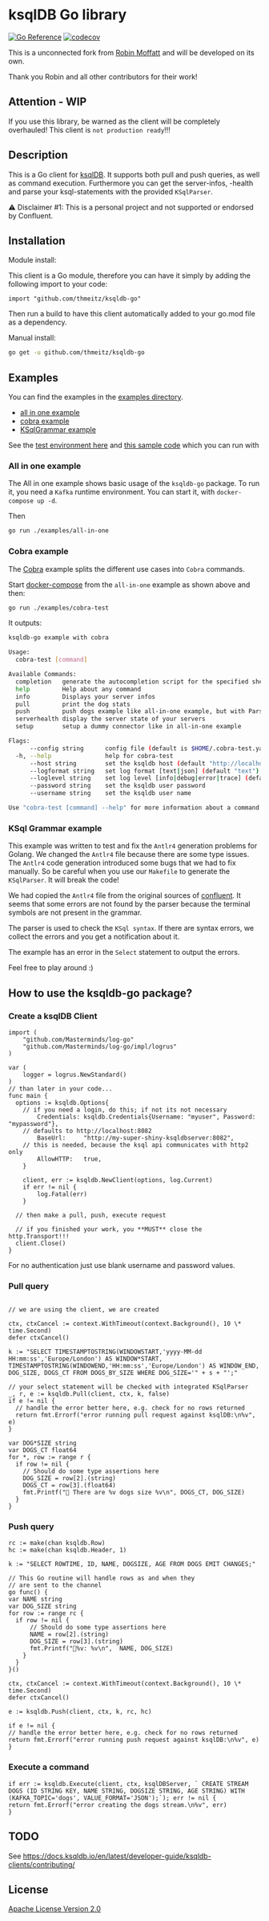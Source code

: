 # ksqlDB Go library

[![Go Reference](https://pkg.go.dev/badge/github.com/thmeitz/ksqldb-go.svg)](https://pkg.go.dev/github.com/thmeitz/ksqldb-go)
[![codecov](https://codecov.io/gh/thmeitz/ksqldb-go/branch/main/graph/badge.svg?token=PCC6RIY34C)](https://codecov.io/gh/thmeitz/ksqldb-go)

This is a unconnected fork from [Robin Moffatt](https://github.com/rmoff/ksqldb-go) and will be developed on its own.

Thank you Robin and all other contributors for their work!

## Attention - WIP

If you use this library, be warned as the client will be completely overhauled!
This client is `not production ready`!!!

## Description

This is a Go client for [ksqlDB](https://ksqldb.io/). It supports both pull and push queries, as well as command execution. Furthermore you can get the server-infos, -health and parse your ksql-statements with the provided `KSqlParser`.

⚠️ Disclaimer #1: This is a personal project and not supported or endorsed by Confluent.

## Installation

Module install:

This client is a Go module, therefore you can have it simply by adding the following import to your code:

```golang
import "github.com/thmeitz/ksqldb-go"
```

Then run a build to have this client automatically added to your go.mod file as a dependency.

Manual install:

```bash
go get -u github.com/thmeitz/ksqldb-go
```

## Examples

You can find the examples in the [examples directory](examples).

- [all in one example](examples/all-in-one)
- [cobra example](examples/cobra-test)
- [KSqlGrammar example](examples/ksqlgrammar)

See the [test environment here](examples/all-in-one/environment.adoc)
and [this sample code](examples/all-in-one/main.go) which you can run with

### All in one example

The All in one example shows basic usage of the `ksqldb-go` package. To run it, you need a `Kafka` runtime environment. You can start it, with `docker-compose up -d`.

Then

```bash
go run ./examples/all-in-one
```

### Cobra example

The [Cobra](https://github.com/spf13/cobra) example splits the different use cases into `Cobra` commands.

Start [docker-compose](examples/all-in-one/docker-compose.yml) from the `all-in-one` example as shown above and then:

```bash
go run ./examples/cobra-test
```

It outputs:

```bash
ksqldb-go example with cobra

Usage:
  cobra-test [command]

Available Commands:
  completion   generate the autocompletion script for the specified shell
  help         Help about any command
  info         Displays your server infos
  pull         print the dog stats
  push         push dogs example like all-in-one example, but with ParseKSQL
  serverhealth display the server state of your servers
  setup        setup a dummy connector like in all-in-one example

Flags:
      --config string      config file (default is $HOME/.cobra-test.yaml)
  -h, --help               help for cobra-test
      --host string        set the ksqldb host (default "http://localhost:8088")
      --logformat string   set log format [text|json] (default "text")
      --loglevel string    set log level [info|debug|error|trace] (default "info")
      --password string    set the ksqldb user password
      --username string    set the ksqldb user name

Use "cobra-test [command] --help" for more information about a command.
```

### KSql Grammar example

This example was written to test and fix the `Antlr4` generation problems for Golang. We changed the `Antlr4` file because there are some type issues. The `Antlr4` code generation introduced some bugs that we had to fix manually. So be careful when you use our `Makefile` to generate the `KSqlParser`. It will break the code!

We had copied the `Antlr4` file from the original sources of [confluent](https://github.com/confluentinc/ksql/blob/master/ksqldb-parser/src/main/antlr4/io/confluent/ksql/parser/SqlBase.g4).
It seems that some errors are not found by the parser because the terminal symbols are not present in the grammar.

The parser is used to check the `KSql syntax`. If there are syntax errors, we collect the errors and you get a notification about it.

The example has an error in the `Select` statement to output the errors.

Feel free to play around :)

## How to use the ksqldb-go package?

### Create a ksqlDB Client

```golang
import (
	"github.com/Masterminds/log-go"
	"github.com/Masterminds/log-go/impl/logrus"
)

var (
	logger = logrus.NewStandard()
)
// than later in your code...
func main {
  options := ksqldb.Options{
    // if you need a login, do this; if not its not necessary
		Credentials: ksqldb.Credentials{Username: "myuser", Password: "mypassword"},
    // defaults to http://localhost:8082
		BaseUrl:     "http://my-super-shiny-ksqldbserver:8082",
    // this is needed, because the ksql api communicates with http2 only
		AllowHTTP:   true,
	}

	client, err := ksqldb.NewClient(options, log.Current)
	if err != nil {
		log.Fatal(err)
	}

  // then make a pull, push, execute request

  // if you finished your work, you **MUST** close the http.Transport!!!
  client.Close()
}
```

For no authentication just use blank username and password values.

### Pull query

```golang

// we are using the client, we are created

ctx, ctxCancel := context.WithTimeout(context.Background(), 10 \* time.Second)
defer ctxCancel()

k := "SELECT TIMESTAMPTOSTRING(WINDOWSTART,'yyyy-MM-dd HH:mm:ss','Europe/London') AS WINDOW*START, TIMESTAMPTOSTRING(WINDOWEND,'HH:mm:ss','Europe/London') AS WINDOW_END, DOG_SIZE, DOGS_CT FROM DOGS_BY_SIZE WHERE DOG_SIZE='" + s + "';"

// your select statement will be checked with integrated KSqlParser
_, r, e := ksqldb.Pull(client, ctx, k, false)
if e != nil {
  // handle the error better here, e.g. check for no rows returned
  return fmt.Errorf("error running pull request against ksqlDB:\n%v", e)
}

var DOG*SIZE string
var DOGS_CT float64
for *, row := range r {
  if row != nil {
    // Should do some type assertions here
    DOG_SIZE = row[2].(string)
    DOGS_CT = row[3].(float64)
    fmt.Printf("🐶 There are %v dogs size %v\n", DOGS_CT, DOG_SIZE)
  }
}
```

### Push query

```golang
rc := make(chan ksqldb.Row)
hc := make(chan ksqldb.Header, 1)

k := "SELECT ROWTIME, ID, NAME, DOGSIZE, AGE FROM DOGS EMIT CHANGES;"

// This Go routine will handle rows as and when they
// are sent to the channel
go func() {
var NAME string
var DOG_SIZE string
for row := range rc {
  if row != nil {
      // Should do some type assertions here
      NAME = row[2].(string)
      DOG_SIZE = row[3].(string)
      fmt.Printf("🐾%v: %v\n",  NAME, DOG_SIZE)
    }
  }
}()

ctx, ctxCancel := context.WithTimeout(context.Background(), 10 \* time.Second)
defer ctxCancel()

e := ksqldb.Push(client, ctx, k, rc, hc)

if e != nil {
// handle the error better here, e.g. check for no rows returned
return fmt.Errorf("error running push request against ksqlDB:\n%v", e)
}
```

### Execute a command

```golang
if err := ksqldb.Execute(client, ctx, ksqlDBServer, ` CREATE STREAM DOGS (ID STRING KEY, NAME STRING, DOGSIZE STRING, AGE STRING) WITH (KAFKA_TOPIC='dogs', VALUE_FORMAT='JSON');`); err != nil {
return fmt.Errorf("error creating the dogs stream.\n%v", err)
}

```

## TODO

See https://docs.ksqldb.io/en/latest/developer-guide/ksqldb-clients/contributing/

## License

[Apache License Version 2.0](LICENSE)
